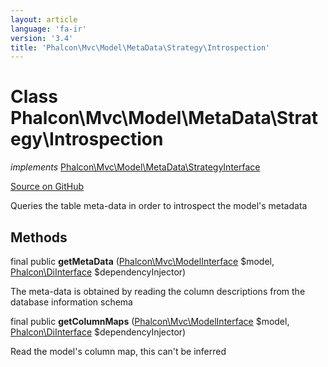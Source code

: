 ```yaml
---
layout: article
language: 'fa-ir'
version: '3.4'
title: 'Phalcon\Mvc\Model\MetaData\Strategy\Introspection'
---
```


# Class **Phalcon\Mvc\Model\MetaData\Strategy\Introspection**

*implements* [Phalcon\Mvc\Model\MetaData\StrategyInterface](/3.4/en/api/Phalcon_Mvc_Model_MetaData_StrategyInterface)

<a href="https://github.com/phalcon/cphalcon/tree/v3.4.0/phalcon/mvc/model/metadata/strategy/introspection.zep" class="btn btn-default btn-sm">Source on GitHub</a>

Queries the table meta-data in order to introspect the model's metadata

## Methods

final public **getMetaData** ([Phalcon\Mvc\ModelInterface](/3.4/en/api/Phalcon_Mvc_ModelInterface) $model, [Phalcon\DiInterface](/3.4/en/api/Phalcon_DiInterface) $dependencyInjector)

The meta-data is obtained by reading the column descriptions from the database information schema

final public **getColumnMaps** ([Phalcon\Mvc\ModelInterface](/3.4/en/api/Phalcon_Mvc_ModelInterface) $model, [Phalcon\DiInterface](/3.4/en/api/Phalcon_DiInterface) $dependencyInjector)

Read the model's column map, this can't be inferred